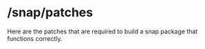 # /snap/patches
Here are the patches that are required to build a snap package that functions correctly.
